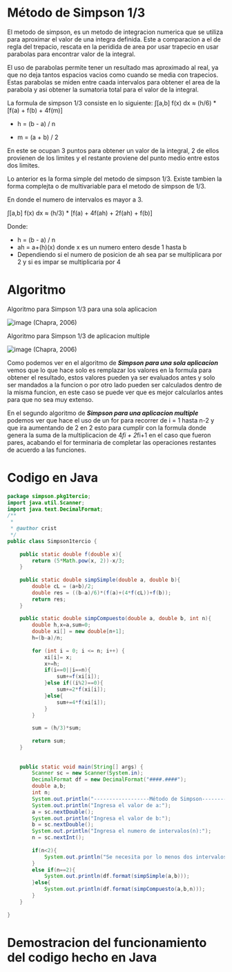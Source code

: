 # Método de Simpson 1/3
El metodo de simpson, es un metodo de integracion numerica que se utiliza para aproximar el valor de una integra definida.
Este a comparacion a el de regla del trepacio, rescata en la peridida de area por usar trapecio en usar parabolas para encontrar valor de la integral.

El uso de parabolas permite tener un resultado mas aproximado al real, ya que no deja tantos espacios vacios como cuando se media con trapecios. Estas parabolas se miden entre caada intervalos
para obtener el area de la parabola y asi obtener la sumatoria total para el valor de la integral.

La formula de simpson 1/3 consiste en lo siguiente:
∫[a,b] f(x) dx ≈ (h/6) * [f(a) + f(b) + 4f(m)]

- h = (b - a) / n 

- m = (a + b) / 2 

En este se ocupan 3 puntos para obtener un valor de la integral, 2 de ellos provienen de los limites y el restante proviene del punto medio entre estos dos limites.

Lo anterior es la forma simple del metodo de simpson 1/3. Existe tambien la forma complejta o de multivariable para el metodo de simpson de 1/3.

En donde el numero de intervalos es mayor a 3.

∫[a,b] f(x) dx ≈ (h/3) * [f(a) + 4f(ah) + 2f(ah) + f(b)]

Donde:
- h = (b - a) / n
- ah = a+(h)(x) donde x es un numero entero desde 1 hasta b
- Dependiendo si el numero de posicion de ah sea par se multiplicara por 2 y si es impar se multiplicaria por 4

# Algoritmo

Algoritmo para Simpson 1/3 para una sola aplicacion

![image](https://github.com/CristianCHsx/Metodos-Numericos/assets/162630564/0152eed8-77d7-41fb-82ed-42711215633d) (Chapra, 2006)

Algoritmo para Simpson 1/3 de aplicacion multiple

![image](https://github.com/CristianCHsx/Metodos-Numericos/assets/162630564/f42452df-6fb5-42aa-a4f1-f5dc14f9d26d) (Chapra, 2006)

Como podemos ver en el algoritmo de _**Simpson para una sola aplicacion**_ vemos que lo que hace solo es remplazar los valores en la formula para obtener el resultado, estos valores pueden ya ser evaluados antes y solo ser mandados a la funcion o por otro lado pueden ser calculados dentro de la misma funcion, en este caso se puede ver que es mejor calcularlos antes para que no sea muy extenso.

En el segundo algoritmo de _**Simpson para una aplicacion multiple**_ podemos ver que hace el uso de un for para recorrer de i = 1 hasta n-2 y que ira aumentando de 2 en 2 esto para cumplir con la formula donde genera la suma de la multiplicacion de 4*fi + 2*fi+1 en el caso que fueron pares, acabando el for terminaria de completar las operaciones restantes de acuerdo a las funciones.

# Codigo en Java

```java
package simpson.pkg1tercio;
import java.util.Scanner;
import java.text.DecimalFormat;
/**
 *
 * @author crist
 */
public class Simpson1tercio {
    
    public static double f(double x){
        return (5*Math.pow(x, 2))-x/3;
    }
    
    public static double simpSimple(double a, double b){
        double cL = (a+b)/2;
        double res = ((b-a)/6)*(f(a)+(4*f(cL))+f(b));
        return res;
    }
    
    public static double simpCompuesto(double a, double b, int n){
        double h,x=a,sum=0;
        double xi[] = new double[n+1];
        h=(b-a)/n;
       
        for (int i = 0; i <= n; i++) {
            xi[i]= x;
            x+=h;
            if(i==0||i==n){
                sum+=f(xi[i]);
            }else if((i%2)==0){
                sum+=2*f(xi[i]);
            }else{
                sum+=4*f(xi[i]);
            }
        }
        
        sum = (h/3)*sum;
        
        return sum;
    }
    
    
    public static void main(String[] args) {
        Scanner sc = new Scanner(System.in);
        DecimalFormat df = new DecimalFormat("####.####");
        double a,b;
        int n;
        System.out.println("------------------Método de Simpson------------------");
        System.out.println("Ingresa el valor de a:");
        a = sc.nextDouble();
        System.out.println("Ingresa el valor de b:");
        b = sc.nextDouble();
        System.out.println("Ingresa el numero de intervalos(n):");
        n = sc.nextInt();
        
        if(n<2){
            System.out.println("Se necesita por lo menos dos intervalos para operar");
        }
        else if(n==2){
            System.out.println(df.format(simpSimple(a,b)));
        }else{
            System.out.println(df.format(simpCompuesto(a,b,n)));
        }
    }
    
}

```
# Demostracion del funcionamiento del codigo hecho en Java

